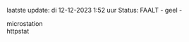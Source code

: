 laatste update: 
di 12-12-2023  1:52   uur 
Status: FAALT - geel - 
<div class="service Y">microstation</div><div class="service G">httpstat</div>